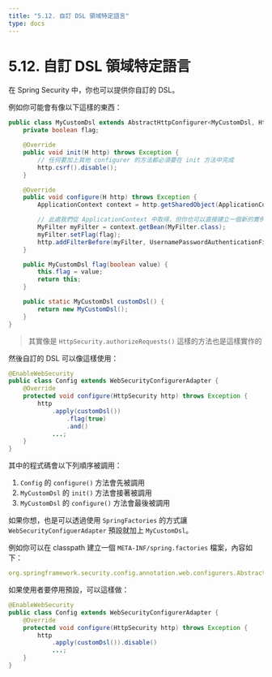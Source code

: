 ```yaml
---
title: "5.12. 自訂 DSL 領域特定語言"
type: docs
---
```


# 5.12. 自訂 DSL 領域特定語言

在 Spring Security 中，你也可以提供你自訂的 DSL。

例如你可能會有像以下這樣的東西：

```java
public class MyCustomDsl extends AbstractHttpConfigurer<MyCustomDsl, HttpSecurity> {
	private boolean flag;

	@Override
	public void init(H http) throws Exception {
		// 任何要加上其他 configurer 的方法都必須要在 init 方法中完成
		http.csrf().disable();
	}

	@Override
	public void configure(H http) throws Exception {
		ApplicationContext context = http.getSharedObject(ApplicationContext.class);

        // 此處我們從 ApplicationContext 中取得，但你也可以直接建立一個新的實例
		MyFilter myFilter = context.getBean(MyFilter.class);
		myFilter.setFlag(flag);
		http.addFilterBefore(myFilter, UsernamePasswordAuthenticationFilter.class);
	}

	public MyCustomDsl flag(boolean value) {
		this.flag = value;
		return this;
	}

	public static MyCustomDsl customDsl() {
		return new MyCustomDsl();
	}
}
```

> 其實像是 `HttpSecurity.authorizeRequests()` 這樣的方法也是這樣實作的

然後自訂的 DSL 可以像這樣使用：

```java
@EnableWebSecurity
public class Config extends WebSecurityConfigurerAdapter {
	@Override
	protected void configure(HttpSecurity http) throws Exception {
		http
			.apply(customDsl())
				.flag(true)
				.and()
			...;
	}
}
```

其中的程式碼會以下列順序被調用：

1. `Config` 的 `configure()` 方法會先被調用
2. `MyCustomDsl` 的 `init()` 方法會接著被調用
3. `MyCustomDsl` 的 `configure()` 方法會最後被調用

如果你想，也是可以透過使用 `SpringFactories` 的方式讓 `WebSecurityConfiguerAdapter` 預設就加上 `MyCustomDsl`。

例如你可以在 classpath 建立一個 `META-INF/spring.factories` 檔案，內容如下：

```yml
org.springframework.security.config.annotation.web.configurers.AbstractHttpConfigurer = sample.MyCustomDsl
```

如果使用者要停用預設，可以這樣做：

```java
@EnableWebSecurity
public class Config extends WebSecurityConfigurerAdapter {
	@Override
	protected void configure(HttpSecurity http) throws Exception {
		http
			.apply(customDsl()).disable()
			...;
	}
}
```
